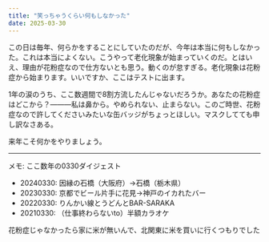 ```yaml
---
title: "笑っちゃうくらい何もしなかった"
date: 2025-03-30
---
```


この日は毎年、何らかをすることにしていたのだが、今年は本当に何もしなかった。これは本当によくない。こうやって老化現象が始まっていくのだ。とはいえ、理由が花粉症なので仕方ないとも思う。動くのが怠すぎる。老化現象は花粉症から始まります。いいですか、ここはテストに出ます。  

1年の涙のうち、ここ数週間で8割方流したんじゃないだろうか。あなたの花粉症はどこから？———私は鼻から。やめられない、止まらない。このご時世、花粉症なので許してくださいみたいな缶バッジがちょっとほしい。マスクしてても申し訳なさある。  

来年こそ何かをやりましょう。  

---

メモ: ここ数年の0330ダイジェスト  

- 20240330: 因縁の石橋（大阪府）→石橋（栃木県）
- 20230330: 京都でビール片手に花見→神戸のイカれたバー
- 20220330: りんかい線とうどんとBAR-SARAKA
- 20210330: （仕事終わらないto）半額カラオケ

花粉症じゃなかったら家に米が無いんで、北関東に米を買いに行くつもりでした  